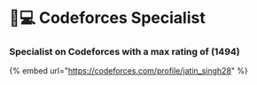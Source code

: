 # 👨💻 Codeforces Specialist

### Specialist on Codeforces with a max rating of (1494)

{% embed url="https://codeforces.com/profile/jatin_singh28" %}
